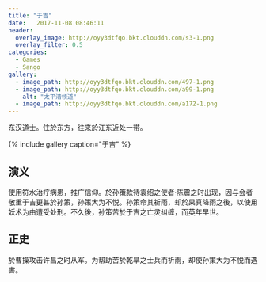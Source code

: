 ```yaml
---
title: "于吉"
date:   2017-11-08 08:46:11
header:
  overlay_image: http://oyy3dtfqo.bkt.clouddn.com/s3-1.png
  overlay_filter: 0.5
categories:
  - Games
  - Sango
gallery:
  - image_path: http://oyy3dtfqo.bkt.clouddn.com/497-1.png
  - image_path: http://oyy3dtfqo.bkt.clouddn.com/a99-1.png
    alt: "太平清领道"
  - image_path: http://oyy3dtfqo.bkt.clouddn.com/a172-1.png
---
```


东汉道士。住於东方，往来於江东近处一带。

{% include gallery caption="于吉" %}

## 演义

使用符水治疗病患，推广信仰。於孙策款待袁绍之使者·陈震之时出现，因与会者敬重于吉更甚於孙策，孙策大为不悦。孙策命其祈雨，却於果真降雨之後，以使用妖术为由遭受处刑。不久後，孙策苦於于吉之亡灵纠缠，而英年早世。

## 正史

於曹操攻击许昌之时从军。为帮助苦於乾旱之士兵而祈雨，却使孙策大为不悦而遇害。